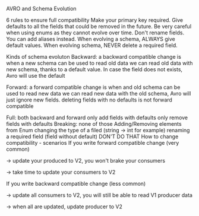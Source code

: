 AVRO and Schema Evolution

6 rules to ensure full compatibility
Make your primary key required.
Give defaults to all the fields that could be removed in the future.
Be very careful when using enums as they cannot evolve over time.
Don't rename fields. You can add aliases instead.
When evolving a schema, ALWAYS give default values.
When evolving schema, NEVER delete a required field.


Kinds of schema evoluton
Backward: a backward compatible change is when a new schema can be used to read old data
we can read old data with new schema, thanks to a default value. In case the field does not exists, Avro will use the default

Forward: a forward compatible change is when and old schema can be used to read new data
we can read new data with the old schema, Avro will just ignore new fields. 
deleting fields with no defaults is not forward compatible

Full: both backward and forward
only add fields with defaults
only remove fields with defaults
Breaking: none of those
Adding/Removing elements from Enum
changing the type of a filed (string → int for example)
renaming a required field (field without default)
DON'T DO THAT
How to change compatibility - scenarios
If you write forward compatible change (very common)

→ update your produced to V2, you won't brake your consumers

→ take time to update your consumers to V2



If you write backward compatible change (less common)

→ update all consumers to V2, you will still be able to read V1 producer data

→ when all are updated, update producer to V2
